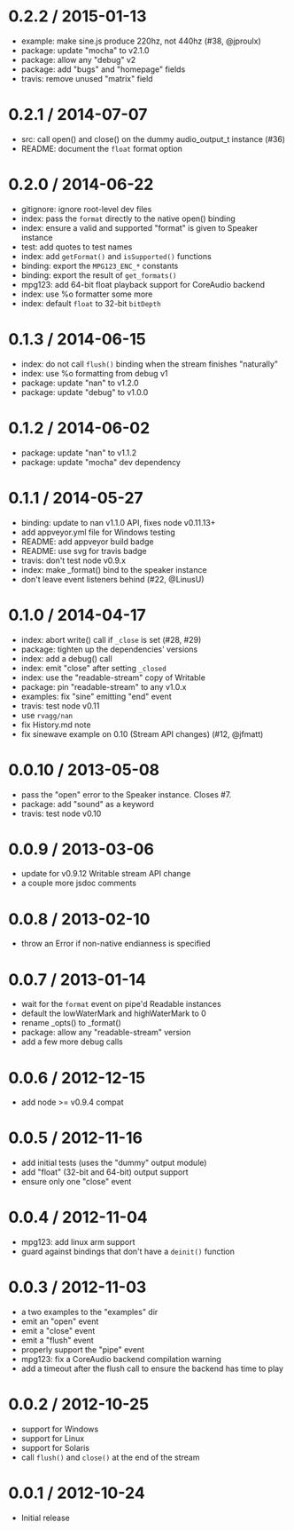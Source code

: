 
0.2.2 / 2015-01-13
==================

  * example: make sine.js produce 220hz, not 440hz (#38, @jproulx)
  * package: update "mocha" to v2.1.0
  * package: allow any "debug" v2
  * package: add "bugs" and "homepage" fields
  * travis: remove unused "matrix" field

0.2.1 / 2014-07-07
==================

  * src: call open() and close() on the dummy audio_output_t instance (#36)
  * README: document the `float` format option

0.2.0 / 2014-06-22
==================

  * gitignore: ignore root-level dev files
  * index: pass the `format` directly to the native open() binding
  * index: ensure a valid and supported "format" is given to Speaker instance
  * test: add quotes to test names
  * index: add `getFormat()` and `isSupported()` functions
  * binding: export the `MPG123_ENC_*` constants
  * binding: export the result of `get_formats()`
  * mpg123: add 64-bit float playback support for CoreAudio backend
  * index: use %o formatter some more
  * index: default `float` to 32-bit `bitDepth`

0.1.3 / 2014-06-15
==================

  * index: do not call `flush()` binding when the stream finishes "naturally"
  * index: use %o formatting from debug v1
  * package: update "nan" to v1.2.0
  * package: update "debug" to v1.0.0

0.1.2 / 2014-06-02
==================

  * package: update "nan" to v1.1.2
  * package: update "mocha" dev dependency

0.1.1 / 2014-05-27
==================

  * binding: update to nan v1.1.0 API, fixes node v0.11.13+
  * add appveyor.yml file for Windows testing
  * README: add appveyor build badge
  * README: use svg for travis badge
  * travis: don't test node v0.9.x
  * index: make _format() bind to the speaker instance
  * don't leave event listeners behind (#22, @LinusU)

0.1.0 / 2014-04-17
==================

  * index: abort write() call if `_close` is set (#28, #29)
  * package: tighten up the dependencies' versions
  * index: add a debug() call
  * index: emit "close" after setting `_closed`
  * index: use the "readable-stream" copy of Writable
  * package: pin "readable-stream" to any v1.0.x
  * examples: fix "sine" emitting "end" event
  * travis: test node v0.11
  * use `rvagg/nan`
  * fix History.md note
  * fix sinewave example on 0.10 (Stream API changes) (#12, @jfmatt)

0.0.10 / 2013-05-08
===================

  * pass the "open" error to the Speaker instance. Closes #7.
  * package: add "sound" as a keyword
  * travis: test node v0.10

0.0.9 / 2013-03-06
==================

  * update for v0.9.12 Writable stream API change
  * a couple more jsdoc comments

0.0.8 / 2013-02-10
==================

  * throw an Error if non-native endianness is specified

0.0.7 / 2013-01-14
==================

  * wait for the `format` event on pipe'd Readable instances
  * default the lowWaterMark and highWaterMark to 0
  * rename _opts() to _format()
  * package: allow any "readable-stream" version
  * add a few more debug calls

0.0.6 / 2012-12-15
==================

  * add node >= v0.9.4 compat

0.0.5 / 2012-11-16
==================

  * add initial tests (uses the "dummy" output module)
  * add "float" (32-bit and 64-bit) output support
  * ensure only one "close" event

0.0.4 / 2012-11-04
==================

  * mpg123: add linux arm support
  * guard against bindings that don't have a `deinit()` function

0.0.3 / 2012-11-03
==================

  * a two examples to the "examples" dir
  * emit an "open" event
  * emit a "close" event
  * emit a "flush" event
  * properly support the "pipe" event
  * mpg123: fix a CoreAudio backend compilation warning
  * add a timeout after the flush call to ensure the backend has time to play

0.0.2 / 2012-10-25
==================

  * support for Windows
  * support for Linux
  * support for Solaris
  * call `flush()` and `close()` at the end of the stream

0.0.1 / 2012-10-24
==================

  * Initial release

